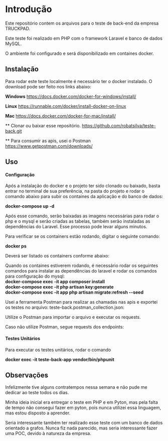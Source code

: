 # Introdução

Este repositório contem os arquivos para o teste de back-end da empresa TRUCKPAD.

Este teste foi realizado em PHP com o framework Laravel e banco de dados MySQL.

O ambiente foi configurado e será disponibilizado em containes docker.

## Instalação

Para rodar este teste localmente é necessário ter o docker instalado. O download pode ser feito nos links abaixo:

<b>Windows</b>
https://docs.docker.com/docker-for-windows/install/

<b>Linux</b>
https://runnable.com/docker/install-docker-on-linux

<b>Mac</b>
https://docs.docker.com/docker-for-mac/install/

** Clonar ou baixar esse repositório.
https://github.com/robatsilva/teste-back.git

** Para consumir as apis, usei o Postman
https://www.getpostman.com/downloads/

## Uso
#### Configuração
Após a instalação do docker e o projeto ter sido clonado ou baixado, basta entrar no terminal de sua preferência, na pasta do projeto e rodar o comando abaixo para subir os containes da aplicação e do banco de dados:

<b>docker-compose up -d</b>

Após esse comando, serão baixadas as imagens necessárias para rodar o php e o mysql e serão criadas as tabelas, também serão instaladas as dependências do Laravel. Esse processo pode levar alguns minutos.

Para verificar se os containers estão rodando, digitar o seguinte comando:

<b>docker ps</b>

Deverá ser listado os containers conforme abaixo:


Quando os containes estiverem rodando, é necessário rodar os seguintes comandos para instalar as dependências do laravel e rodar os comandos para configuração do mysql:<br>
<b>
    docker-compose exec -it app composer install<br>
    docker-compose exec -it php artisan key:generate<br>
    docker-compose exec -it app php artisan migrate:refresh --seed<br>
</b>

Usei a ferramenta Postman para realizar as chamadas nas apis e exportei os testes no arquivo:
teste-back.postman_collection.json:

Utilize o Postman para importar o arquivo e executar os requests.

Caso não utilize Postman, segue requests dos endpoints:

#### Testes Unitários
Para executar os testes unitários, rodar o comando

<b>docker exec -it teste-back-app vendor/bin/phpunit</b>

## Observações
Infelizmente tive alguns contratempos nessa semana e não pude me dedicar ao teste todos os dias.

Minha ideia inicial era entregar o teste em PHP e em Pyton, mas pela falta de tempo não consegui fazer em pyton, pois nunca utilizei essa linguagem, mas estou disposto a aprender.

Seria interessante também ter realizado esse teste com um banco de dados orientado a grafos. Nunca fiz nada parecido, mas seria interessante fazer uma POC, devido à natureza da empresa.

